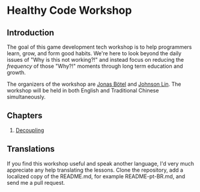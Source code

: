 # Healthy Code Workshop

## Introduction

The goal of this game development tech workshop is to help programmers learn, grow, and form good habits. We're here to look beyond the daily issues of "Why is this not working?!" and instead focus on reducing the *frequency* of those "Why?!" moments through long term education and growth.

The organizers of the workshop are [Jonas Bötel](https://twitter.com/codelumpn) and [Johnson Lin](https://twitter.com/igdshare). The workshop will be held in both English and Traditional Chinese simultaneously.

## Chapters
1. [Decoupling](/Decoupling/)

## Translations

If you find this workshop useful and speak another language, I'd very much appreciate any help translating the lessons. Clone the repository, add a localized copy of the README.md, for example README-pt-BR.md, and send me a pull request.
